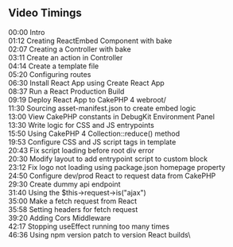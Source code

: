 
## Video Timings

00:00 Intro\
01:12 Creating ReactEmbed Component with bake\
02:07 Creating a Controller with bake\
03:11 Create an action in Controller\
04:14 Create a template file\
05:20 Configuring routes\
06:30 Install React App using Create React App\
08:37 Run a React Production Build\
09:19 Deploy React App to CakePHP 4 webroot/\
11:30 Sourcing asset-manifest.json to create embed logic\
13:00 View CakePHP constants in DebugKit Environment Panel\
13:30 Write logic for CSS and JS entrypoints\
15:50 Using CakePHP 4 Collection::reduce() method\
19:53 Configure CSS and JS script tags in template\
20:43 Fix script loading before root div error\
20:30 Modify layout to add entrypoint script to custom block\
23:12 Fix logo not loading using package.json homepage property\
24:50 Configure dev/prod React to request data from CakePHP\
29:30 Create dummy api endpoint\
31:40 Using the $this->request->is("ajax")\
35:00 Make a fetch request from React\
35:58 Setting headers for fetch request\
39:20 Adding Cors Middleware\
42:17 Stopping useEffect running too many times\
46:36 Using npm version patch to version React builds\
